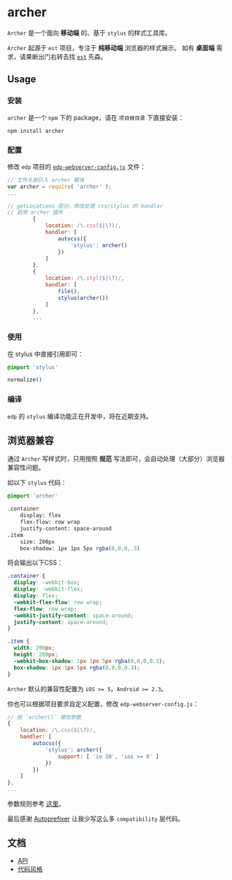 # archer

`Archer` 是一个面向 **移动端** 的、基于 `stylus` 的样式工具库。

`Archer` 起源于 `est` 项目，专注于 **纯移动端** 浏览器的样式展示。
如有 **桌面端** 需求，请果断出门右转去找 [`est`](http://ecomfe.github.io/est/) 先森。

## Usage

### 安装

`archer` 是一个 `npm` 下的 package，请在 `项目根目录` 下直接安装：

    npm install archer

### 配置

修改 `edp` 项目的 [`edp-webserver-config.js`](demo/edp-webserver-config.js) 文件：

```javascript
// 文件头部引入 archer 模块
var archer = require( 'archer' );
...

// getLocations 部分，修改处理 css/stylus 的 handler
// 启用 archer 插件
        {
            location: /\.css($|\?)/, 
            handler: [
                autocss({
                    'stylus': archer()
                })
            ]
        },
        { 
            location: /\.styl($|\?)/, 
            handler: [
                file(),
                stylus(archer())
            ]
        },
        ...
```

### 使用

在 stylus 中直接引用即可：

```css
@import 'stylus'

normalize()
```

### 编译

`edp` 的 `stylus` 编译功能正在开发中，将在近期支持。

## 浏览器兼容

通过 `Archer` 写样式时，只用按照 **规范** 写法即可，会自动处理（大部分）浏览器兼容性问题。

如以下 `stylus` 代码：

```css
@import 'archer'

.container
    display: flex
    flex-flow: row wrap
    justify-content: space-around
.item
    size: 200px
    box-shadow: 1px 1px 5px rgba(0,0,0,.3)
```

将会输出以下CSS：

```css
.container {
  display: -webkit-box;
  display: -webkit-flex;
  display: flex;
  -webkit-flex-flow: row wrap;
  flex-flow: row wrap;
  -webkit-justify-content: space-around;
  justify-content: space-around;
}

.item {
  width: 200px;
  height: 200px;
  -webkit-box-shadow: 1px 1px 5px rgba(0,0,0,0.3);
  box-shadow: 1px 1px 5px rgba(0,0,0,0.3);
}
```

`Archer` 默认的兼容性配置为 `iOS >= 5`，`Android >= 2.3`。

你也可以根据项目要求自定义配置，修改 `edp-webserver-config.js`：

```javascript
// 给 `archer()` 增加参数
{
    location: /\.css($|\?)/, 
    handler: [
        autocss({
            'stylus': archer({
                support: [ 'ie 10', 'ios >= 6' ]
            })
        })
    ]
},
...
```

参数规则参考 [这里](https://github.com/ai/autoprefixer#browsers)。

最后感谢 [Autoprefixer](https://github.com/ai/autoprefixer) 让我少写这么多 `compatibility` 层代码。

## 文档

- [API](doc/api.md)
- [代码风格](doc/code-style.md)
